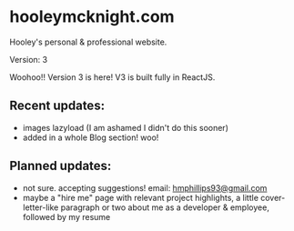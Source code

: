 # hooleymcknight.com
Hooley's personal &amp; professional website.

Version: 3

Woohoo!! Version 3 is here! V3 is built fully in ReactJS.

## Recent updates:
 - images lazyload (I am ashamed I didn't do this sooner)
 - added in a whole Blog section! woo!

## Planned updates:
 - not sure. accepting suggestions! email: [hmphillips93@gmail.com](mailto:hmphillips93@gmail.com)
 - maybe a "hire me" page with relevant project highlights, a little cover-letter-like paragraph or two about me as a developer & employee, followed by my resume
